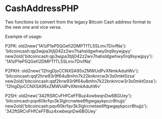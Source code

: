 # CashAddressPHP

Two functions to convert from the legacy Bitcoin Cash address format to the new one and vice versa.

Example of usage: 

P2PK:
old2new('1A1zP1eP5QGefi2DMPTfTL5SLmv7DivfNa'): 'bitcoincash:qp3wjpa3tjlj042z2wv7hahsldgwhwy0rq9sywjpyy'
new2old('bitcoincash:qp3wjpa3tjlj042z2wv7hahsldgwhwy0rq9sywjpyy'): '1A1zP1eP5QGefi2DMPTfTL5SLmv7DivfNa'

P2PKH:
old2new('12higDjoCCNXSA95xZMWUdPvXNmkAduhWv'): 'bitcoincash:qqf2hrw93r9f64u8mhn7k22knknrcw3r3s0mkt0zxa'
new2old('bitcoincash:qqf2hrw93r9f64u8mhn7k22knknrcw3r3s0mkt0zxa'): '12higDjoCCNXSA95xZMWUdPvXNmkAduhWv'

P2SH:
old2new('342ftSRCvFHfCeFFBuz4xwbeqnDw6BGUey'): 'bitcoincash:pqv60krfqv3k3lglrcnwtee6ftgwgaykpccr8hujjz'
new2old('bitcoincash:pqv60krfqv3k3lglrcnwtee6ftgwgaykpccr8hujjz'): '342ftSRCvFHfCeFFBuz4xwbeqnDw6BGUey'
